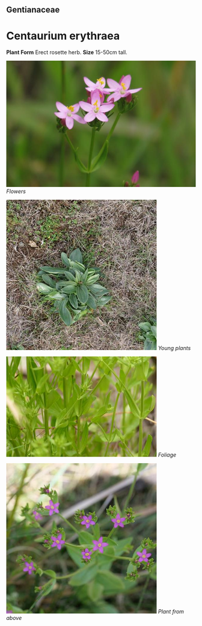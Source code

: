 ## Gentianaceae
# Centaurium erythraea
 **Plant Form** Erect rosette herb. **Size** 15-50cm tall.


![Flowers](4657_IMG_0498.jpg)
 *Flowers* 

![Young plants](76540_P1108130.jpg)
 *Young plants* 

![Foliage](72373_P7060068.jpg)
 *Foliage* 

![Plant from above](65831_P1053483.jpg)
 *Plant from above* 

